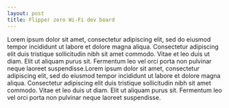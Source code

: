 ```yaml
---
layout: post
title: Flipper zero Wi-Fi dev board
---
```


Lorem ipsum dolor sit amet, consectetur adipiscing elit, sed do eiusmod tempor incididunt ut labore et dolore magna aliqua. Consectetur adipiscing elit duis tristique sollicitudin nibh sit amet commodo. Vitae et leo duis ut diam. Elit ut aliquam purus sit. Fermentum leo vel orci porta non pulvinar neque laoreet suspendisse.Lorem ipsum dolor sit amet, consectetur adipiscing elit, sed do eiusmod tempor incididunt ut labore et dolore magna aliqua. Consectetur adipiscing elit duis tristique sollicitudin nibh sit amet commodo. Vitae et leo duis ut diam. Elit ut aliquam purus sit. Fermentum leo vel orci porta non pulvinar neque laoreet suspendisse.